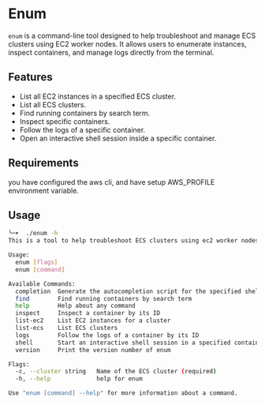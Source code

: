 # Enum

`enum` is a command-line tool designed to help troubleshoot and manage ECS clusters using EC2 worker nodes. It allows users to enumerate instances, inspect containers, and manage logs directly from the terminal.

## Features

- List all EC2 instances in a specified ECS cluster.
- List all ECS clusters.
- Find running containers by search term.
- Inspect specific containers.
- Follow the logs of a specific container.
- Open an interactive shell session inside a specific container.

## Requirements

you have configured the aws cli, and have setup AWS_PROFILE environment variable.

## Usage

```bash
╰─➤  ./enum -h
This is a tool to help troubleshoot ECS clusters using ec2 worker nodes.

Usage:
  enum [flags]
  enum [command]

Available Commands:
  completion  Generate the autocompletion script for the specified shell
  find        Find running containers by search term
  help        Help about any command
  inspect     Inspect a container by its ID
  list-ec2    List EC2 instances for a cluster
  list-ecs    List ECS clusters
  logs        Follow the logs of a container by its ID
  shell       Start an interactive shell session in a specified container
  version     Print the version number of enum

Flags:
  -c, --cluster string   Name of the ECS cluster (required)
  -h, --help             help for enum

Use "enum [command] --help" for more information about a command.
```

